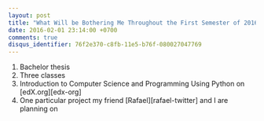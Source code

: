 ```yaml
---
layout: post
title: "What Will be Bothering Me Throughout the First Semester of 2016"
date: 2016-02-01 23:14:00 +0700
comments: true
disqus_identifier: 76f2e370-c8fb-11e5-b76f-080027047769
---
```


<ol>
    <li>Bachelor thesis</li>
    <li>Three classes</li>
    <li>Introduction to Computer Science and Programming Using Python on [edX.org][edx-org]</li>
    <li>One particular project my friend [Rafael][rafael-twitter] and I are planning on</li>
</ol>

[edx-org]: https://www.edx.org/course/introduction-computer-science-mitx-6-00-1x-6
[rafael-twitter]: https://twitter.com/purba_rafael
